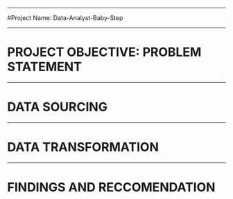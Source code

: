 ----
#Project Name: Data-Analyst-Baby-Step

----
# PROJECT OBJECTIVE: PROBLEM STATEMENT




----
# DATA SOURCING



----
# DATA TRANSFORMATION



----
# FINDINGS AND RECCOMENDATION
